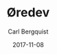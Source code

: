 ---
title: Øredev
author: Carl Bergquist
date: 2017-11-08
section: presentations
description: Talk about metrics and logs
---